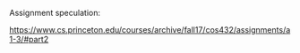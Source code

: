 Assignment speculation: 

https://www.cs.princeton.edu/courses/archive/fall17/cos432/assignments/a1-3/#part2
